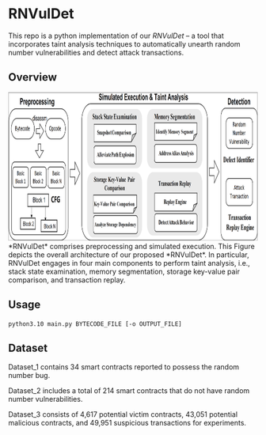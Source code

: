 # RNVulDet

This repo is a python implementation of our *RNVulDet* – a tool that incorporates taint analysis techniques to automatically unearth random number vulnerabilities and detect attack transactions.


## Overview
<div align=center><img width="880" height="300" src="./figs/overview.png"/></div>
*RNVulDet* comprises preprocessing and simulated execution. This Figure depicts the overall architecture of our proposed *RNVulDet*. In particular, RNVulDet engages in four main components to perform taint analysis, i.e., stack state examination, memory segmentation, storage key-value pair comparison, and transaction replay.

## Usage
```
python3.10 main.py BYTECODE_FILE [-o OUTPUT_FILE]
```

## Dataset
Dataset\_1 contains 34 smart contracts reported to possess the random number bug.

Dataset\_2 includes a total of 214 smart contracts that do not have random number vulnerabilities.

Dataset\_3 consists of 4,617 potential victim contracts, 43,051 potential malicious contracts, and 49,951 suspicious transactions for experiments.
